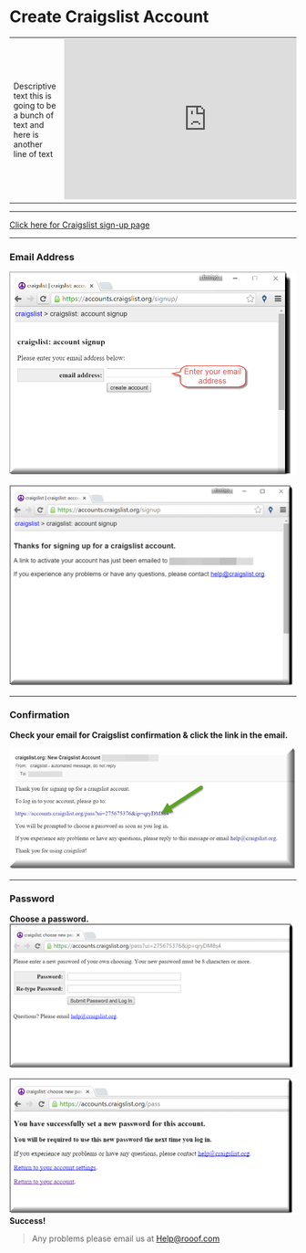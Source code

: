 # Create Craigslist Account

<table border="0"><tr><td>Descriptive text this is going to be a bunch of text and here is another line of text </td><td> <iframe src="https://player.vimeo.com/video/123789121" width="500" height="281" frameborder="0" webkitallowfullscreen mozallowfullscreen allowfullscreen></iframe></td></tr></table>



---



[Click here for Craigslist sign-up page](https://accounts.craigslist.org/signup/)

---


### Email Address




![Craiglist Signup](img/signup3.png)

![Confirmation](img/new-confirm.png)

---

### Confirmation
**Check your email for Craigslist confirmation & click the link in the email.**

![Email Confirmation](img/confirm4.png)




---

### Password 
**Choose a password.**
![Choose Password](img/password1.png)



![Success](img/success1.png)
**Success!**

> Any problems please email us at Help@rooof.com
